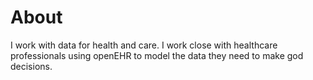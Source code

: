 # About 
I work with data for health and care. 
I work close with healthcare professionals using openEHR to model the data they need to make god decisions. 
